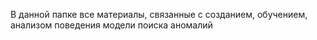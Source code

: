 В данной папке все материалы, связанные с созданием, обучением, анализом поведения модели поиска аномалий
